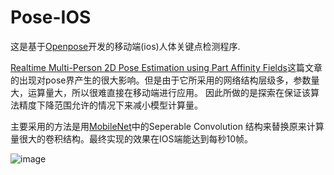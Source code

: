 # Pose-IOS

这是基于[Openpose](https://github.com/CMU-Perceptual-Computing-Lab/openpose)开发的移动端(ios)人体关键点检测程序.

[Realtime Multi-Person 2D Pose Estimation using Part Affinity Fields](https://arxiv.org/pdf/1611.08050.pdf)这篇文章的出现对pose界产生的很大影响。但是由于它所采用的网络结构层级多，参数量大，运算量大，所以很难直接在移动端进行应用。
因此所做的是探索在保证该算法精度下降范围允许的情况下来减小模型计算量。

主要采用的方法是用[MobileNet](https://arxiv.org/abs/1704.04861.pdf)中的Seperable Convolution 结构来替换原来计算量很大的卷积结构。最终实现的效果在IOS端能达到每秒10帧。

![image](https://github.com/yukang2017/Pose-IOS/blob/master/pose_by_mobile.gif)
